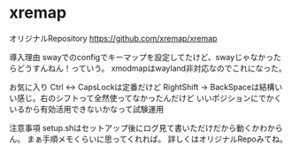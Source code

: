 # xremap

オリジナルRepository
https://github.com/xremap/xremap


導入理由
swayでのconfigでキーマップを設定してたけど、swayじゃなかったらどうすんねん！っていう。
xmodmapはwayland非対応なのでこれになった。

お気に入り
Ctrl <-> CapsLockは定番だけど
RightShift -> BackSpaceは結構いい感じ。右のシフトって全然使ってなかったんだけど
いいポジションにでかくいるから有効活用できないかなって試験運用

注意事項
setup.shはセットアップ後にログ見て書いただけだから動くかわからん。
まぁ手順メモくらいに思ってくれれば。
詳しくはオリジナルRepoみてね。
